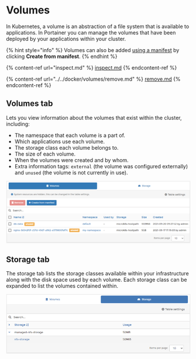 # Volumes

In Kubernetes, a volume is an abstraction of a file system that is available to applications. In Portainer you can manage the volumes that have been deployed by your applications within your cluster.

{% hint style="info" %}
Volumes can also be added [using a manifest](../applications/manifest.md) by clicking **Create from manifest**.
{% endhint %}

{% content-ref url="inspect.md" %}
[inspect.md](inspect.md)
{% endcontent-ref %}

{% content-ref url="../../docker/volumes/remove.md" %}
[remove.md](../../docker/volumes/remove.md)
{% endcontent-ref %}

## Volumes tab

Lets you view information about the volumes that exist within the cluster, including:

* The namespace that each volume is a part of.
* Which applications use each volume.
* The storage class each volume belongs to.
* The size of each volume.
* When the volumes were created and by whom.
* Extra information tags: `external` (the volume was configured externally) and `unused` (the volume is not currently in use).

![](../../../.gitbook/assets/2.9-volumes-1.png)

## Storage tab

The storage tab lists the storage classes available within your infrastructure along with the disk space used by each volume. Each storage class can be expanded to list the volumes contained within.

![](../../../.gitbook/assets/kube-volumes-2.png)
